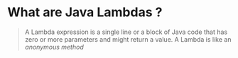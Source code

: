 # What are Java Lambdas ?

> A Lambda expression is a single line or a block of Java code that has zero or more parameters and might return a value.
> A Lambda is like an _anonymous method_

